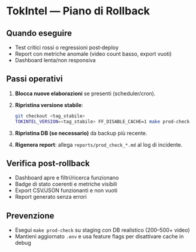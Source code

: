 # TokIntel — Piano di Rollback

## Quando eseguire
- Test critici rossi o regressioni post‑deploy
- Report con metriche anomale (video count basso, export vuoti)
- Dashboard lenta/non responsiva

## Passi operativi
1. **Blocca nuove elaborazioni** se presenti (scheduler/cron).
2. **Ripristina versione stabile**:
   ```bash
   git checkout <tag_stabile>
   TOKINTEL_VERSION=<tag_stabile> FF_DISABLE_CACHE=1 make prod-check
   ```

3. **Ripristina DB (se necessario)** da backup più recente.
4. **Rigenera report**: allega `reports/prod_check_*.md` al log di incidente.

## Verifica post‑rollback

* Dashboard apre e filtri/ricerca funzionano
* Badge di stato coerenti e metriche visibili
* Export CSV/JSON funzionanti e non vuoti
* Report generato senza errori

## Prevenzione

* Esegui `make prod-check` su staging con DB realistico (200–500+ video)
* Mantieni aggiornato `.env` e usa feature flags per disattivare cache in debug
